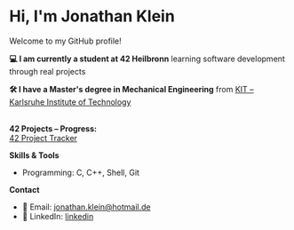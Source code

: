 # Hi, I'm Jonathan Klein

Welcome to my GitHub profile!

**💻 I am currently a student at 42 Heilbronn**
learning software development through real projects

**🛠️ I have a Master's degree in Mechanical Engineering**
from [KIT – Karlsruhe Institute of Technology](https://www.kit.edu)
<br/><br/>

**42 Projects – Progress:**<br/>
  [42 Project Tracker](https://github.com/JoKleiner/42-Coding-School.git)


**Skills & Tools**
- Programming: C, C++, Shell, Git

**Contact**

- 📧 Email: [jonathan.klein@hotmail.de](mailto:jonathan.klein@hotmail.de)
- 🔗 LinkedIn: [linkedin](https://www.linkedin.com/in/jonathan-klein-83554418b/)
